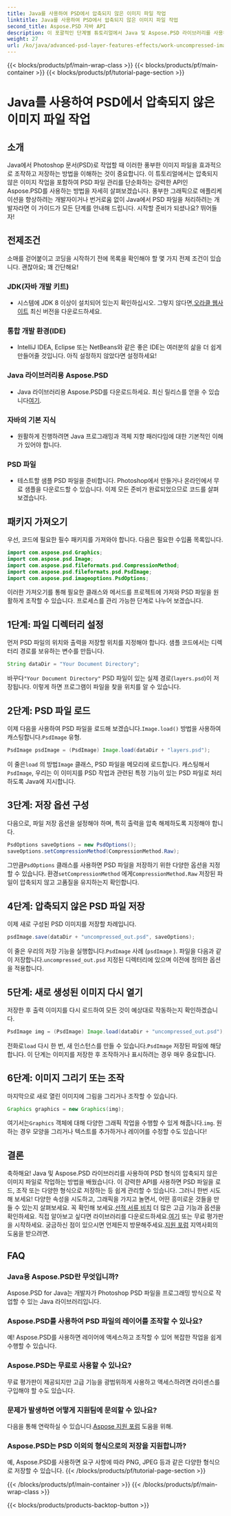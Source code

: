 ```yaml
---
title: Java를 사용하여 PSD에서 압축되지 않은 이미지 파일 작업
linktitle: Java를 사용하여 PSD에서 압축되지 않은 이미지 파일 작업
second_title: Aspose.PSD 자바 API
description: 이 포괄적인 단계별 튜토리얼에서 Java 및 Aspose.PSD 라이브러리를 사용하여 PSD 형식의 압축되지 않은 이미지 파일로 작업하는 방법을 알아보세요.
weight: 27
url: /ko/java/advanced-psd-layer-features-effects/work-uncompressed-image-files-psd/
---
```


{{< blocks/products/pf/main-wrap-class >}}
{{< blocks/products/pf/main-container >}}
{{< blocks/products/pf/tutorial-page-section >}}

# Java를 사용하여 PSD에서 압축되지 않은 이미지 파일 작업

## 소개
Java에서 Photoshop 문서(PSD)로 작업할 때 이러한 풍부한 이미지 파일을 효과적으로 조작하고 저장하는 방법을 이해하는 것이 중요합니다. 이 튜토리얼에서는 압축되지 않은 이미지 작업을 포함하여 PSD 파일 관리를 단순화하는 강력한 API인 Aspose.PSD를 사용하는 방법을 자세히 살펴보겠습니다. 풍부한 그래픽으로 애플리케이션을 향상하려는 개발자이거나 번거로움 없이 Java에서 PSD 파일을 처리하려는 개발자라면 이 가이드가 모든 단계를 안내해 드립니다. 시작할 준비가 되셨나요? 뛰어들자!
## 전제조건
소매를 걷어붙이고 코딩을 시작하기 전에 목록을 확인해야 할 몇 가지 전제 조건이 있습니다. 괜찮아요; 꽤 간단해요!
### JDK(자바 개발 키트)
- 시스템에 JDK 8 이상이 설치되어 있는지 확인하십시오. 그렇지 않다면,[오라클 웹사이트](https://www.oracle.com/java/technologies/javase-jdk11-downloads.html) 최신 버전을 다운로드하세요.
### 통합 개발 환경(IDE)
- IntelliJ IDEA, Eclipse 또는 NetBeans와 같은 좋은 IDE는 여러분의 삶을 더 쉽게 만들어줄 것입니다. 아직 설정하지 않았다면 설정하세요!
### Java 라이브러리용 Aspose.PSD
-  Java 라이브러리용 Aspose.PSD를 다운로드하세요. 최신 릴리스를 얻을 수 있습니다[여기](https://releases.aspose.com/psd/java/). 
### 자바의 기본 지식 
- 원활하게 진행하려면 Java 프로그래밍과 객체 지향 패러다임에 대한 기본적인 이해가 있어야 합니다.
### PSD 파일
- 테스트할 샘플 PSD 파일을 준비합니다. Photoshop에서 만들거나 온라인에서 무료 샘플을 다운로드할 수 있습니다. 
이제 모든 준비가 완료되었으므로 코드를 살펴보겠습니다.
## 패키지 가져오기
우선, 코드에 필요한 필수 패키지를 가져와야 합니다. 다음은 필요한 수입품 목록입니다.
```java
import com.aspose.psd.Graphics;
import com.aspose.psd.Image;
import com.aspose.psd.fileformats.psd.CompressionMethod;
import com.aspose.psd.fileformats.psd.PsdImage;
import com.aspose.psd.imageoptions.PsdOptions;
```
이러한 가져오기를 통해 필요한 클래스와 메서드를 프로젝트에 가져와 PSD 파일을 원활하게 조작할 수 있습니다. 
프로세스를 관리 가능한 단계로 나누어 보겠습니다. 
## 1단계: 파일 디렉터리 설정
먼저 PSD 파일의 위치와 출력을 저장할 위치를 지정해야 합니다. 샘플 코드에서는 디렉터리 경로를 보유하는 변수를 만듭니다.
```java
String dataDir = "Your Document Directory";
```
 바꾸다`"Your Document Directory"` PSD 파일이 있는 실제 경로(`layers.psd`)이 저장됩니다. 이렇게 하면 프로그램이 파일을 찾을 위치를 알 수 있습니다.
## 2단계: PSD 파일 로드
 이제 다음을 사용하여 PSD 파일을 로드해 보겠습니다.`Image.load()` 방법을 사용하여 캐스팅합니다.`PsdImage` 유형.
```java
PsdImage psdImage = (PsdImage) Image.load(dataDir + "layers.psd");
```
 이 줄은`load` 의 방법`Image` 클래스, PSD 파일을 메모리에 로드합니다. 캐스팅해서`PsdImage`, 우리는 이 이미지를 PSD 작업과 관련된 특정 기능이 있는 PSD 파일로 처리하도록 Java에 지시합니다.
## 3단계: 저장 옵션 구성
다음으로, 파일 저장 옵션을 설정해야 하며, 특히 출력을 압축 해제하도록 지정해야 합니다.
```java
PsdOptions saveOptions = new PsdOptions();
saveOptions.setCompressionMethod(CompressionMethod.Raw);
```
 그만큼`PsdOptions` 클래스를 사용하면 PSD 파일을 저장하기 위한 다양한 옵션을 지정할 수 있습니다. 환경`setCompressionMethod` 에게`CompressionMethod.Raw` 저장된 파일이 압축되지 않고 고품질을 유지하는지 확인합니다.
## 4단계: 압축되지 않은 PSD 파일 저장
이제 새로 구성된 PSD 이미지를 저장할 차례입니다.
```java
psdImage.save(dataDir + "uncompressed_out.psd", saveOptions);
```
 이 줄은 우리의 저장 기능을 실행합니다.`PsdImage` 사례 (`psdImage` ). 파일을 다음과 같이 저장합니다.`uncompressed_out.psd` 지정된 디렉터리에 있으며 이전에 정의한 옵션을 적용합니다.
## 5단계: 새로 생성된 이미지 다시 열기
저장한 후 출력 이미지를 다시 로드하여 모든 것이 예상대로 작동하는지 확인하겠습니다.
```java
PsdImage img = (PsdImage) Image.load(dataDir + "uncompressed_out.psd");
```
 전화로`load` 다시 한 번, 새 인스턴스를 만들 수 있습니다.`PsdImage` 저장된 파일에 해당합니다. 이 단계는 이미지를 저장한 후 조작하거나 표시하려는 경우 매우 중요합니다.
## 6단계: 이미지 그리기 또는 조작
마지막으로 새로 열린 이미지에 그림을 그리거나 조작할 수 있습니다.
```java
Graphics graphics = new Graphics(img);
```
 여기서는`Graphics` 객체에 대해 다양한 그래픽 작업을 수행할 수 있게 해줍니다.`img`. 원하는 경우 모양을 그리거나 텍스트를 추가하거나 레이어를 수정할 수도 있습니다!
## 결론
축하해요! Java 및 Aspose.PSD 라이브러리를 사용하여 PSD 형식의 압축되지 않은 이미지 파일로 작업하는 방법을 배웠습니다. 이 강력한 API를 사용하면 PSD 파일을 로드, 조작 또는 다양한 형식으로 저장하는 등 쉽게 관리할 수 있습니다. 그러니 한번 시도해 보세요! 다양한 속성을 시도하고, 그래픽을 가지고 놀면서, 어떤 흥미로운 것들을 만들 수 있는지 살펴보세요.
 꼭 확인해 보세요.[선적 서류 비치](https://reference.aspose.com/psd/java/) 더 많은 고급 기능과 옵션을 확인하세요. 직접 알아보고 싶다면 라이브러리를 다운로드하세요.[여기](https://releases.aspose.com/psd/java/) 또는 무료 평가판을 시작하세요. 궁금하신 점이 있으시면 언제든지 방문해주세요.[지원 포럼](https://forum.aspose.com/c/psd/34) 지역사회의 도움을 받으려면.
## FAQ
### Java용 Aspose.PSD란 무엇입니까?
Aspose.PSD for Java는 개발자가 Photoshop PSD 파일을 프로그래밍 방식으로 작업할 수 있는 Java 라이브러리입니다.
### Aspose.PSD를 사용하여 PSD 파일의 레이어를 조작할 수 있나요?
예! Aspose.PSD를 사용하면 레이어에 액세스하고 조작할 수 있어 복잡한 작업을 쉽게 수행할 수 있습니다.
### Aspose.PSD는 무료로 사용할 수 있나요?
무료 평가판이 제공되지만 고급 기능을 광범위하게 사용하고 액세스하려면 라이센스를 구입해야 할 수도 있습니다.
### 문제가 발생하면 어떻게 지원팀에 문의할 수 있나요?
 다음을 통해 연락하실 수 있습니다.[Aspose 지원 포럼](https://forum.aspose.com/c/psd/34) 도움을 위해.
### Aspose.PSD는 PSD 이외의 형식으로의 저장을 지원합니까?
예, Aspose.PSD를 사용하면 요구 사항에 따라 PNG, JPEG 등과 같은 다양한 형식으로 저장할 수 있습니다.
{{< /blocks/products/pf/tutorial-page-section >}}

{{< /blocks/products/pf/main-container >}}
{{< /blocks/products/pf/main-wrap-class >}}

{{< blocks/products/products-backtop-button >}}
